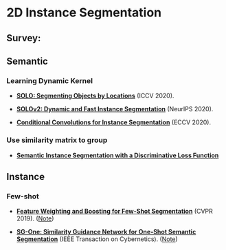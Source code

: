# 2D Instance Segmentation

## Survey:

<!-- - [**Deep Learning for 3D Point Clouds: A Survey**](https://arxiv.org/pdf/1912.12033.pdf) (TPAMI 2020). -->


## Semantic

### Learning Dynamic Kernel

- [**SOLO: Segmenting Objects by Locations**](https://arxiv.org/pdf/1912.04488.pdf) (ICCV 2020).

- [**SOLOv2: Dynamic and Fast Instance Segmentation**](https://arxiv.org/pdf/2003.10152.pdf) (NeurIPS 2020).

- [**Conditional Convolutions for Instance
Segmentation**](https://arxiv.org/pdf/2003.05664.pdf) (ECCV 2020).

### Use similarity matrix to group 

- [**Semantic Instance Segmentation with a Discriminative Loss Function**](https://arxiv.org/pdf/1708.02551.pdf)

## Instance

### Few-shot 

- [**Feature Weighting and Boosting for Few-Shot Segmentation**](https://openaccess.thecvf.com/content_ICCV_2019/papers/Nguyen_Feature_Weighting_and_Boosting_for_Few-Shot_Segmentation_ICCV_2019_paper.pdf) (CVPR 2019). ([Note](Feature_weighting_boosting.md))

- [**SG-One: Similarity Guidance Network for One-Shot Semantic Segmentation**](https://arxiv.org/pdf/1810.09091.pdf) (IEEE Transaction on Cybernetics). ([Note](SimilarityGuidance_Oneshot.md))


